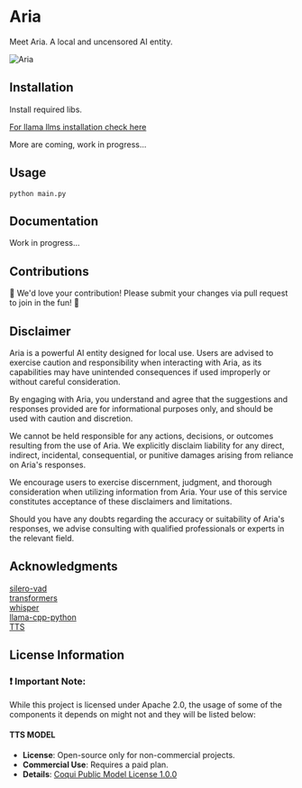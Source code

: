 # Aria
Meet Aria. A local and uncensored AI entity.

![Aria](https://github.com/lef-fan/aria/blob/main/assets/aria.png?raw=true)

## Installation
Install required libs.

[For llama llms installation check here](https://github.com/abetlen/llama-cpp-python)

More are coming, work in progress...

## Usage
```
python main.py
```

## Documentation
Work in progress...

## Contributions
🌟 We'd love your contribution! Please submit your changes via pull request to join in the fun! 🚀

## Disclaimer
Aria is a powerful AI entity designed for local use. Users are advised to exercise caution and responsibility when interacting with Aria, as its capabilities may have unintended consequences if used improperly or without careful consideration.

By engaging with Aria, you understand and agree that the suggestions and responses provided are for informational purposes only, and should be used with caution and discretion.

We cannot be held responsible for any actions, decisions, or outcomes resulting from the use of Aria. We explicitly disclaim liability for any direct, indirect, incidental, consequential, or punitive damages arising from reliance on Aria's responses.

We encourage users to exercise discernment, judgment, and thorough consideration when utilizing information from Aria. Your use of this service constitutes acceptance of these disclaimers and limitations.

Should you have any doubts regarding the accuracy or suitability of Aria's responses, we advise consulting with qualified professionals or experts in the relevant field.

## Acknowledgments

[silero-vad](https://github.com/snakers4/silero-vad)\
[transformers](https://github.com/huggingface/transformers)\
[whisper](https://github.com/openai/whisper)\
[llama-cpp-python](https://github.com/abetlen/llama-cpp-python)\
[TTS](https://github.com/coqui-ai/TTS)

## License Information

### ❗ Important Note:
While this project is licensed under Apache 2.0, the usage of some of the components it depends on might not and they will be listed below:

#### TTS MODEL
- **License**: Open-source only for non-commercial projects.
- **Commercial Use**: Requires a paid plan.
- **Details**: [Coqui Public Model License 1.0.0](https://coqui.ai/cpml)